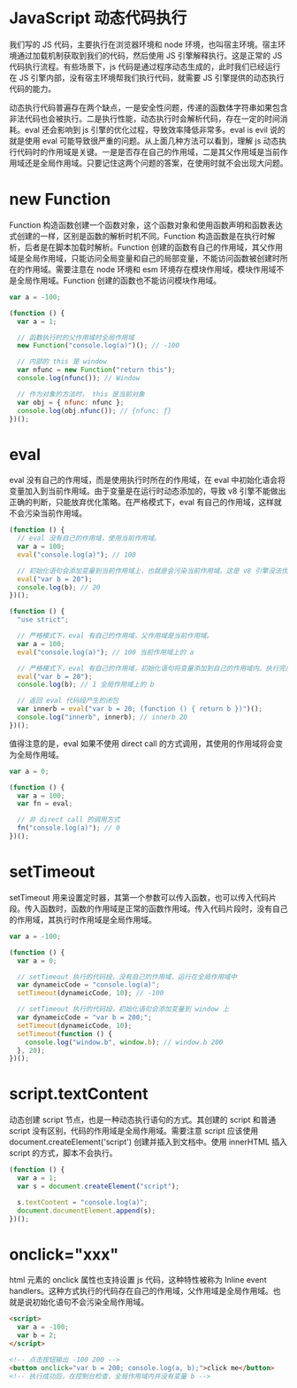 # JavaScript 动态代码执行

我们写的 JS 代码，主要执行在浏览器环境和 node 环境，也叫宿主环境。宿主环境通过加载机制获取到我们的代码，然后使用 JS 引擎解释执行。这是正常的 JS 代码执行流程。有些场景下，js 代码是通过程序动态生成的，此时我们已经运行在 JS 引擎内部，没有宿主环境帮我们执行代码，就需要 JS 引擎提供的动态执行代码的能力。

动态执行代码普遍存在两个缺点，一是安全性问题，传递的函数体字符串如果包含非法代码也会被执行。二是执行性能，动态执行时会解析代码，存在一定的时间消耗。eval 还会影响到 js 引擎的优化过程，导致效率降低非常多。eval is evil 说的就是使用 eval 可能导致很严重的问题。从上面几种方法可以看到，理解 js 动态执行代码时的作用域是关键。一是是否存在自己的作用域，二是其父作用域是当前作用域还是全局作用域。只要记住这两个问题的答案，在使用时就不会出现大问题。

# new Function

Function 构造函数创建一个函数对象，这个函数对象和使用函数声明和函数表达式创建的一样，区别是函数的解析时机不同。Function 构造函数是在执行时解析，后者是在脚本加载时解析。Function 创建的函数有自己的作用域，其父作用域是全局作用域，只能访问全局变量和自己的局部变量，不能访问函数被创建时所在的作用域。需要注意在 node 环境和 esm 环境存在模块作用域，模块作用域不是全局作用域。Function 创建的函数也不能访问模块作用域。

```js
var a = -100;

(function () {
  var a = 1;

  // 函数执行时的父作用域时全局作用域
  new Function("console.log(a)")(); // -100

  // 内部的 this 是 window
  var nfunc = new Function("return this");
  console.log(nfunc()); // Window

  // 作为对象的方法时， this 是当前对象
  var obj = { nfunc: nfunc };
  console.log(obj.nfunc()); // {nfunc: ƒ}
})();
```

# eval

eval 没有自己的作用域，而是使用执行时所在的作用域，在 eval 中初始化语会将变量加入到当前作用域。由于变量是在运行时动态添加的，导致 v8 引擎不能做出正确的判断，只能放弃优化策略。在严格模式下，eval 有自己的作用域，这样就不会污染当前作用域。

```js
(function () {
  // eval 没有自己的作用域，使用当前作用域。
  var a = 100;
  eval("console.log(a)"); // 100

  // 初始化语句会添加变量到当前作用域上，也就是会污染当前作用域。这是 v8 引擎没法优化这段代码的原因，也是性能差的原因。
  eval("var b = 20");
  console.log(b); // 20
})();

(function () {
  "use strict";

  // 严格模式下，eval 有自己的作用域，父作用域是当前作用域。
  var a = 100;
  eval("console.log(a)"); // 100 当前作用域上的 a

  // 严格模式下，eval 有自己的作用域，初始化语句将变量添加到自己的作用域内。执行完后当前作用域被销毁
  eval("var b = 20");
  console.log(b); // 1 全局作用域上的 b

  // 返回 eval 代码段产生的闭包
  var innerb = eval("var b = 20; (function () { return b })")();
  console.log("innerb", innerb); // innerb 20
})();
```

值得注意的是，eval 如果不使用 direct call 的方式调用，其使用的作用域将会变为全局作用域。

```js
var a = 0;

(function () {
  var a = 100;
  var fn = eval;

  // 非 direct call 的调用方式
  fn("console.log(a)"); // 0
})();
```

# setTimeout

setTimeout 用来设置定时器，其第一个参数可以传入函数，也可以传入代码片段。传入函数时，函数的作用域是正常的函数作用域。传入代码片段时，没有自己的作用域，其执行时作用域是全局作用域。

```js
var a = -100;

(function () {
  var a = 0;

  // setTimeout 执行的代码段，没有自己的作用域，运行在全局作用域中
  var dynameicCode = "console.log(a)";
  setTimeout(dynameicCode, 10); // -100

  // setTimeout 执行的代码段，初始化语句会添加变量到 window 上
  var dynameicCode = "var b = 200;";
  setTimeout(dynameicCode, 10);
  setTimeout(function () {
    console.log("window.b", window.b); // window.b 200
  }, 20);
})();
```

# script.textContent

动态创建 script 节点，也是一种动态执行语句的方式。其创建的 script 和普通 script 没有区别，代码的作用域是全局作用域。需要注意 script 应该使用 document.createElement('script') 创建并插入到文档中。使用 innerHTML 插入 script 的方式，脚本不会执行。

```js
(function () {
  var a = 1;
  var s = document.createElement("script");

  s.textContent = "console.log(a)";
  document.documentElement.append(s);
})();
```

# onclick="xxx"

html 元素的 onclick 属性也支持设置 js 代码，这种特性被称为 Inline event handlers。这种方式执行的代码存在自己的作用域，父作用域是全局作用域。也就是说初始化语句不会污染全局作用域。

```html
<script>
  var a = -100;
  var b = 2;
</script>

<!-- 点击按钮输出 -100 200 -->
<button onclick="var b = 200; console.log(a, b);">click me</button>
<!-- 执行成功后，在控制台检查，全局作用域内并没有变量 b -->
```

